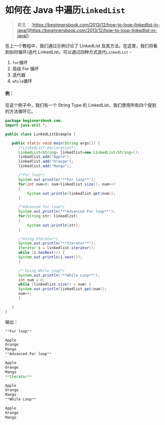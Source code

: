 # 如何在 Java 中遍历`LinkedList`

> 原文： [https://beginnersbook.com/2013/12/how-to-loop-linkedlist-in-java/](https://beginnersbook.com/2013/12/how-to-loop-linkedlist-in-java/)

在上一个教程中，我们通过示例讨论了 LinkedList 及其方法。在这里，我们将看到如何循环/迭代 LinkedList。可以通过四种方式迭代`LinkedList` -

1.  `for`循环
2.  高级 For 循环
3.  迭代器
4.  `while`循环

#### 例：

在这个例子中，我们有一个 String Type 的 LinkedList，我们使用所有四个提到的方法循环它。

```java
package beginnersbook.com;
import java.util.*;

public class LinkedListExample {

   public static void main(String args[]) {
      /*LinkedList declaration*/
      LinkedList<String> linkedlist=new LinkedList<String>();
      linkedlist.add("Apple");
      linkedlist.add("Orange");
      linkedlist.add("Mango");

      /*for loop*/
      System.out.println("**For loop**");
      for(int num=0; num<linkedlist.size(); num++)
      {
    	  System.out.println(linkedlist.get(num));
      }

      /*Advanced for loop*/
      System.out.println("**Advanced For loop**");
      for(String str: linkedlist)
      {
    	  System.out.println(str);
      }

      /*Using Iterator*/
      System.out.println("**Iterator**");
      Iterator i = linkedlist.iterator();
      while (i.hasNext()) {
	  System.out.println(i.next());
      }

      /* Using While Loop*/
      System.out.println("**While Loop**");
      int num = 0;
      while (linkedlist.size() > num) {
	  System.out.println(linkedlist.get(num));
	  num++;
      }

   }
}
```

输出：

```java
**For loop**

Apple
Orange
Mango
**Advanced For loop**

Apple
Orange
Mango
**Iterator**

Apple
Orange
Mango
**While Loop**

Apple
Orange
Mango
```